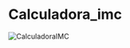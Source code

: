 # Calculadora_imc


![CalculadoraIMC](https://user-images.githubusercontent.com/106025458/197605584-5022b78f-b3da-4227-a061-2025e80656e0.gif)
